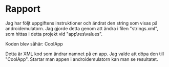 
# Rapport

Jag har följt uppgiftens instruktioner och ändrat den string som visas på androidemulatorn. 
Jag gjorde detta genom att ändra i filen "strings.xml", som hittas 
i detta projekt vid "app\res\values".

Koden blev såhär: <string name="app_name">CoolApp</string>

Detta är XML kod som ändrar namnet på en app. Jag valde att döpa den till "CoolApp". 
Startar man appen i androidemulatorn kan man se resultatet.
